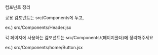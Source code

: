 컴포넌트 정리

공용 컴포넌트는 src/Components에 두고,

ex.) src/Components/Header.jsx

각 페이지에 사용하는 컴포넌트는 src/Components/(페이지폴더)에 정리해주세요

ex.) src/Components/home/Button.jsx
